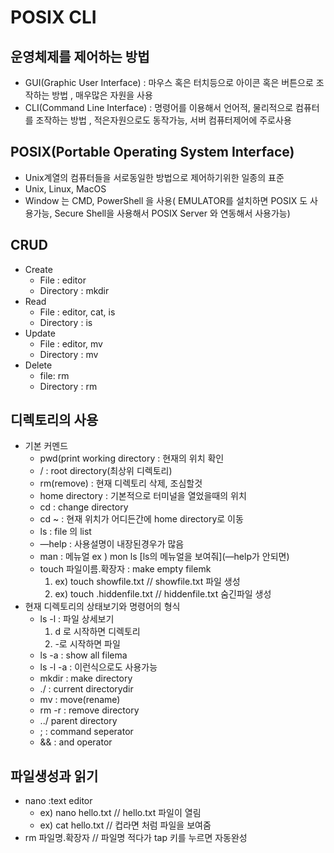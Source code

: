 # POSIX CLI

## 운영체제를 제어하는 방법

- GUI(Graphic User Interface) : 마우스 혹은 터치등으로 아이콘 혹은 버튼으로 조작하는 방법 , 매우많은 자원을 사용
- CLI(Command Line Interface) : 명령어를 이용해서 언어적, 물리적으로 컴퓨터를 조작하는 방법 , 적은자원으로도 동작가능, 서버 컴퓨터제어에 주로사용

## POSIX(Portable Operating System Interface)

- Unix계열의 컴퓨터들을 서로동일한 방법으로 제어하기위한 일종의 표준
- Unix, Linux, MacOS
- Window 는 CMD, PowerShell 을 사용( EMULATOR를 설치하면 POSIX 도 사용가능, Secure Shell을 사용해서 POSIX Server 와 연동해서 사용가능)

## CRUD

- Create
    - File : editor
    - Directory : mkdir
- Read
    - File : editor, cat, is
    - Directory : is
- Update
    - File : editor, mv
    - Directory : mv
- Delete
    - file: rm
    - Directory : rm

## 디렉토리의 사용

- 기본 커멘드
    - pwd(print working directory : 현재의 위치 확인
    - / : root directory(최상위 디렉토리)
    - rm(remove) : 현재 디렉토리 삭제, 조심할것
    - home directory : 기본적으로 터미널을 열었을때의 위치
    - cd : change directory
    - cd ~ : 현재 위치가 어디든간에 home directory로 이동
    - ls : file 의 list
    - —help : 사용설명이 내장된경우가 많음
    - man : 메뉴얼 ex ) mon ls [ls의 메뉴얼을 보여줘](—help가 안되면)
    - touch 파일이름.확장자 : make empty filemk
        1. ex) touch showfile.txt // showfile.txt 파일 생성
        2. ex) touch .hiddenfile.txt // hiddenfile.txt 숨긴파일 생성
- 현재 디렉토리의 상태보기와 명령어의 형식
    - ls -l : 파일 상세보기
        1. d 로 시작하면 디렉토리 
        2. -로 시작하면 파일
    - ls -a : show all filema
    - ls -l -a : 이런식으로도 사용가능
    - mkdir : make directory
    - ./ : current directorydir
    - mv : move(rename)
    - rm -r : remove directory
    - ../ parent directory
    - ; : command seperator
    - && : and operator

## 파일생성과 읽기

- nano :text editor
    - ex) nano hello.txt // hello.txt 파일이 열림
    - ex) cat hello.txt // 컵라면 처럼 파일을 보여줌
- rm 파일명.확장자 // 파일명 적다가 tap 키를 누르면 자동완성